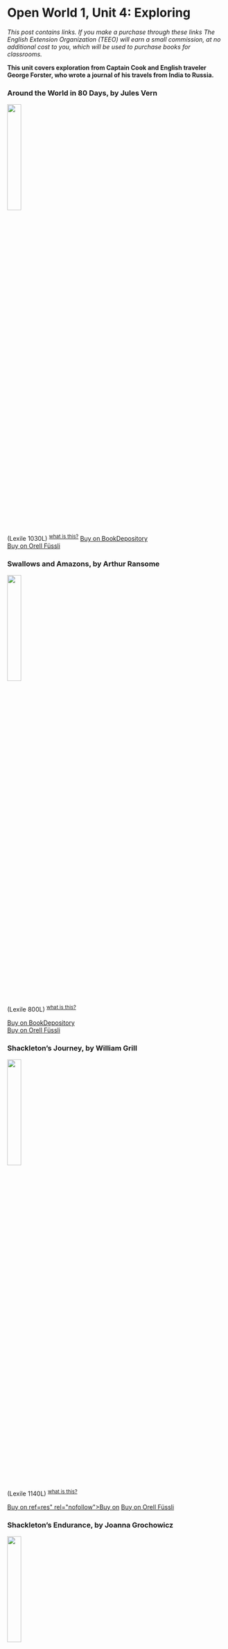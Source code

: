
# Open World 1, Unit 4: Exploring
*This post contains links. If you make a purchase through these links The English Extension Organization (TEEO) will earn a small commission, at no additional cost to you, which will be used to purchase books for classrooms.* 

**This unit covers exploration from Captain Cook and English traveler George Forster, who wrote a journal of his travels from India to Russia.**  

### Around the World in 80 Days, by Jules Vern
<img src="https://imgur.com/2UEqt4e.png" width="25%" />

 (Lexile 1030L)  <sup>[what is this?](/resources/Lexile%20measures)</sup>
<a href="https://www.bookdepository.com/Around-World-Eighty-Days-Jules-Verne/9780007350940?ref=grid-view&qid=1674908924094&sr=1-1" rel="nofollow"> Buy on BookDepository</a>  
<a href="https://www.orellfuessli.ch/shop/home/artikeldetails/A1009059697" rel="nofollow">Buy on Orell Füssli</a> 

### Swallows and Amazons, by Arthur Ransome

<img src="https://i.imgur.com/zgYTDtx.png" width="25%" />

 (Lexile 800L)   <sup>[what is this?](/resources/Lexile%20measures)</sup>

<a href="https://www.bookdepository.com/Swallows-Amazons-Arthur-Ransome/9780099503910?ref=grid-view&qid=1675161160944&sr=1-2" rel="nofollow"> Buy on BookDepository</a>  
<a href="https://www.orellfuessli.ch/shop/home/artikeldetails/A1003305451" rel="nofollow">Buy on Orell Füssli</a> 



### Shackleton’s Journey, by William Grill
<img src="https://imgur.com/pkkgkac.png" width="25%" />

(Lexile 1140L) <sup>[what is this?](/resources/Lexile%20measures)</sup>

<a href="https://www.bookdepository.com/Shackletons-Journey-William-Grill/9781909263109?ref=grid-view&qid=1674909553977&sr=1-1" rel="nofollow"> Buy on ref=res" rel="nofollow">Buy on</a> 
<a href="https://www.orellfuessli.ch/shop/home/artikeldetails/A1030268757" rel="nofollow">Buy on Orell Füssli</a> 

### Shackleton’s Endurance, by Joanna Grochowicz
<img src="https://imgur.com/MnTpNOE.png" width="25%" />

summary here.  (Lexile level       )

<a href="https://www.bookdepository link here.com/Shackletons-Endurance-Joanna-Grochowicz/9781911679158?ref=grid-view&qid=1674909811258&sr=1-1" rel="nofollow">Buy on a>  
<a href="https://www.orell fuessli link here.ch/shop/home/artikeldetails/A1060473120" rel="nofollow">Buy on esi</a> 

### The 21 Balloons, by William Pène du Bois
<img src="https://imgur.com/PZrokS5imgur.png" width="25%" />

summary here.  (Lexile level       )

<a href="https://www.bookdepository.com/Twenty-One-Balloons-Puffin-Modern-Classics-William-Pene-du-Bois/9780142403303?ref=grid-view&qid=1674913134702&sr=1-2" rel="nofollow"> Buy on esi</a>ahref=resBookDepository</i" rel="nofollow">Buy on esi</a> 

### Dove, by Robin Lee Graham

<img src="https://imgur.com/Ex7dpP0.png" width="25%" />

summary here. (Lexile level       )

<a href="https://www.bookdepository link here BookDepository</a>  
<aref=" rel="nofollow">Buy on Orell Füssli</a>.com/Dove-Robin-Lee-Graham/9780060920470?ref=grid-view&qid=1674913250011&sr=1-1" rel="nofollow">Buy on a>  

### Explorers Who Got Lost, by Diane Sansevere Dreher

<img src="https://imgur.com/CfRRQoR.png" width="25%" />

summary here. (Lexile level       )

<a href="https://www.bookdepository.com/Explorers-Who-Got-Lost-Diane-Sansevere-Dreher/9780765381514?ref=grid-view&qid=1674913369118&sr=1-1 link here" rel="nofollow"> Buy on href=res""https://www.orellfuessli.ch/shop/home/artikeldetails/A1036084575" rel="nofollow">Buy on Orell Füssli</a> 

### Around the World: A Celebration of Circumnavigation, by Lonely Planet

<img src="https://imgur.com/3yHmxXg.png" width="25%" />

summary here. (Lexile level       )

<a href="https://www.bookdepository.com/Lonely-Planet-Around-World-Lonely-Planet/9781788689373?ref=grid-view&qid=1674913654930&sr=1-6" rel="nofollow"> Buy on Bookdepository
<a href="https://www.orell fuessli link here.ch/shop/home/artikeldetails/A1056729026" rel="nofollow">Buy on Orell Füssli</a> 

### True Spirit, by Jessica Watson

<img src="imgurlinkherehttps://imgur.com/z1r8C0N.png" width="25%" />

summary here. (Lexile level       )

<a href="https://www.bookdepository.com/True-Spirit-Jessica-Watson/9781451616316" rel="nofollow"> Buy on BookDepository</a>  
<!--stackedit_data:
eyJoaXN0b3J5IjpbLTE1ODUyODM2MzksNDg4NjczMjY0LDIyNT
Y0MTUxOCwtMTU2ODU0OTM1OSw1MTI3NjQ3Miw1ODM2Nzk1NzMs
LTE4NDc5MjY1MTQsMTc5OTg1MzYyOSwxMDc2NTI4Mzk2LC0xOD
czMTk2NjgwLDM3MjU4ODQ3LDE5MDg4NjY4NTMsMTIwMDE4MDE1
Myw0Mzk2NTEyOTksLTE3MTM5Mzg3NjEsNDQ5MjExNTgxLDE0Nz
E0MjE4NTcsNjE0NTcxOTQ2LC0yMDczOTIyNjM1XX0=
-->